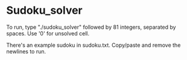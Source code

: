 # Sudoku_solver

To run, type "./sudoku_solver" followed by 81 integers, separated by spaces. Use '0' for unsolved cell. 

There's an example sudoku in sudoku.txt. Copy/paste and remove the newlines to run.
